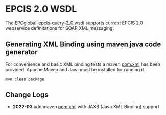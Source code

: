 # EPCIS 2.0 WSDL

The [EPCglobal-epcis-query-2_0.wsdl](EPCglobal-epcis-query-2_0.wsdl) supports current EPCIS 2.0 webservice definitations for SOAP XML messaging.

## Generating XML Binding using maven java code generator

For convenience and basic XML binding tests a maven [pom.xml](pom.xml) has been provided. Apache Maven and Java must be installed for running it.

```bash
mvn clean package
```

## Change Logs

- **2022-03** add maven [pom.xml](pom.xml) with JAXB (Java XML Binding) support
